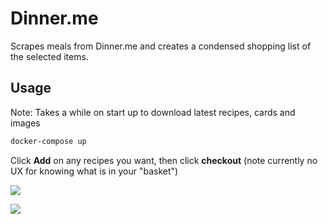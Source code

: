 # Dinner.me

Scrapes meals from Dinner.me and creates a condensed shopping list of the selected items.

## Usage

Note: Takes a while on start up to download latest recipes, cards and images

```bash
docker-compose up
```

Click **Add** on any recipes you want, then click **checkout** (note currently no UX for knowing what is in your "basket")

![](assets/menu.png)

![](assets/menu.png)
